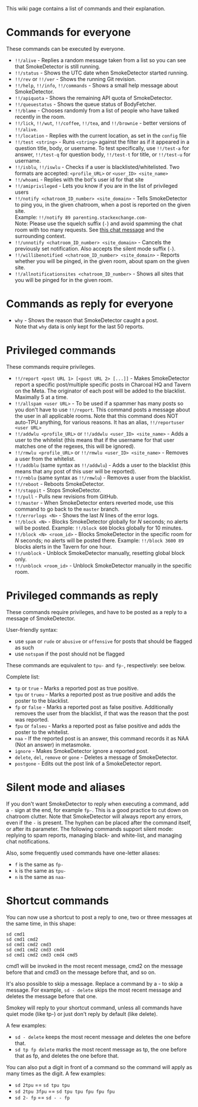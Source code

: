 This wiki page contains a list of commands and their explanation.

# Commands for everyone

These commands can be executed by everyone.

 - `!!/alive` - Replies a random message taken from a list so you can see that SmokeDetector is still running.
 - `!!/status` - Shows the UTC date when SmokeDetector started running.
 - `!!/rev` or `!!/ver` - Shows the running Git revision.
 - `!!/help`, `!!/info`, `!!/commands` - Shows a small help message about SmokeDetector.
 - `!!/apiquota` - Shows the remaining API quota of SmokeDetector.
 - `!!/queuestatus` - Shows the queue status of BodyFetcher.
 - `!!/blame` - Chooses randomly from a list of people who have talked recently in the room.
 - `!!/lick`, `!!/wut`, `!!/coffee`, `!!/tea`, and `!!/brownie` - better versions of `!!/alive`.
 - `!!/location` - Replies with the current location, as set in the `config` file
 - `!!/test <string>` - Runs `<string>` against the filter as if it appeared in a question title, body, or username. To test specifically, use `!!/test-a` for answer, `!!/test-q` for question body, `!!/test-t` for title, or `!!/test-u` for username.
 - `!!/isblu`, `!!/iswlu` - Checks if a user is blacklisted/whitelisted. Two formats are accepted: `<profile_URL>` or `<user_ID> <site_name>`
 - `!!/whoami` - Replies with the bot's user id for that site
 - `!!/amiprivileged` - Lets you know if you are in the list of privileged users
 - `!!/notify <chatroom_ID_number> <site_domain>` - Tells SmokeDetector to ping you, in the given chatroom, when a post is reported on the given site.  
  Example:  `!!/notify 89 parenting.stackexchange.com-`  
  Note: Please use the squelch suffix (`-`) and avoid spamming the chat room with too many requests. See [this chat message](http://chat.meta.stackexchange.com/transcript/message/4157790#4157790) and the surrounding context.
 - `!!/unnotify <chatroom_ID_number> <site_domain>` - Cancels the previously set notification.  Also accepts the silent mode suffix&nbsp;(`-`).
 - `!!/willibenotified <chatroom_ID_number> <site_domain>` - Reports whether you will be pinged, in the given room, about spam on the given site.
 - `!!/allnotificationsites <chatroom_ID_number>` - Shows all sites that you will be pinged for in the given room.

# Commands as reply for everyone

- `why` - Shows the reason that SmokeDetector caught a post.  
  Note that `why` data is only kept for the last 50 reports.

# Privileged commands

These commands require privileges.
<!-- These were not in any order. Recommend most-used/useful up top. -->

 - `!!/report <post URL 1> [<post URL 2> [...]]` - Makes SmokeDetector report a specific post/multiple specific posts in Charcoal HQ and Tavern on the Meta. The originator of each post will be added to the blacklist. Maximally 5 at a time.
 - `!!/allspam <user URL>` - To be used if a spammer has many posts so you don't have to use `!!/report`. This command posts a message about the user in all applicable rooms.  Note that this command does NOT auto-TPU anything, for various reasons. It has an alias, `!!/reportuser <user URL>`
 - `!!/addwlu <profile_URL>` or `!!/addwlu <user_ID> <site_name>` - Adds a user to the whitelist (this means that if the username for that user matches one of the regexes, this will be ignored).
 - `!!/rmwlu <profile_URL>` or `!!/rmwlu <user_ID> <site_name>` - Removes a user from the whitelist.
 - `!!/addblu` (same syntax as `!!/addwlu`) - Adds a user to the blacklist (this means that any post of this user will be reported).
 - `!!/rmblu` (same syntax as `!!/rmwlu`) - Removes a user from the blacklist.
 - `!!/reboot` - Reboots SmokeDetector.
 - `!!/stappit` - Stops SmokeDetector.
 - `!!/pull` - Pulls new revisions from GitHub.
 - `!!/master` - When SmokeDetector enters reverted mode, use this command to go back to the `master` branch.
 - `!!/errorlogs <N>` - Shows the last *N* lines of the error logs.
 - `!!/block <N>` - Blocks SmokeDetector globally for *N* seconds; no alerts will be posted. Example: `!!/block 600` blocks globally for 10 minutes.
 - `!!/block <N> <room_id>` - Blocks SmokeDetector in the specific room for *N* seconds; no alerts will be posted there. Example: `!!/block 3600 89` blocks alerts in the Tavern for one hour.
 - `!!/unblock` - Unblock SmokeDetector manually, resetting global block only.
 - `!!/unblock <room_id>` - Unblock SmokeDetector manually in the specific room.


# Privileged commands as reply

These commands require privileges, and have to be posted as a reply to a message of SmokeDetector.

User-friendly syntax: 

- use `spam` or `rude` or `abusive` or `offensive` for posts that should be flagged as such 
- use `notspam` if the post should not be flagged

These commands are equivalent to `tpu-` and `fp-`, respectively: see below.

Complete list:

 - `tp` or `true` - Marks a reported post as true positive.
 - `tpu` or `trueu` - Marks a reported post as true positive and adds the poster to the blacklist.
 - `fp` or `false` - Marks a reported post as false positive. Additionally removes the user from the blacklist, if that was the reason that the post was reported.
 - `fpu` or `falseu` - Marks a reported post as false positive and adds the poster to the whitelist.
 - `naa` - If the reported post is an answer, this command records it as NAA (Not an answer) in metasmoke.
 - `ignore` - Makes SmokeDetector ignore a reported post.
 - `delete`, `del`, `remove` or `gone` - Deletes a message of SmokeDetector.
 - `postgone` - Edits out the post link of a SmokeDetector report.

# Silent mode and aliases

If you don't want SmokeDetector to reply when executing a command, add a `-` sign at the end, for example `fp-`. This is a good practice to cut down on chatroom clutter.  Note that SmokeDetector will always report any errors, even if the `-` is present. The hyphen can be placed after the command itself, or after its parameter. The following commands support silent mode: replying to spam reports, managing black- and white-list, and managing chat notifications.

Also, some frequently used commands have one-letter aliases:

 - `f` is the same as `fp-`
 - `k` is the same as `tpu-`
 - `n` is the same as `naa-`

# Shortcut commands

You can now use a shortcut to post a reply to one, two or three messages
at the same time, in this shape:

    sd cmd1
    sd cmd1 cmd2
    sd cmd1 cmd2 cmd3
    sd cmd1 cmd2 cmd3 cmd4
    sd cmd1 cmd2 cmd3 cmd4 cmd5

cmd1 will be invoked in the most recent message, cmd2 on the message
before that and cmd3 on the message before that, and so on.

It's also possible to skip a message. Replace a command by a - to skip a
message. For example, `sd - delete` skips the most recent message and
deletes the message before that one.

Smokey will reply to your shortcut command, unless all commands have quiet
mode (like tp-) or just don't reply by default (like delete).

A few examples:

- `sd - delete` keeps the most recent message and deletes the one before that.
- `sd tp fp delete` marks the most recent message as tp, the one before that as fp, and deletes the one before that.

You can also put a digit in front of a command so the command will apply as many times as the digit. A few examples:

- `sd 2tpu` == `sd tpu tpu`
- `sd 2tpu 3fpu` == `sd tpu tpu fpu fpu fpu`
- `sd 2- fp` == `sd - - fp`